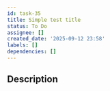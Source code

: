 ```yaml
---
id: task-35
title: Simple test title
status: To Do
assignee: []
created_date: '2025-09-12 23:58'
labels: []
dependencies: []
---
```


## Description
